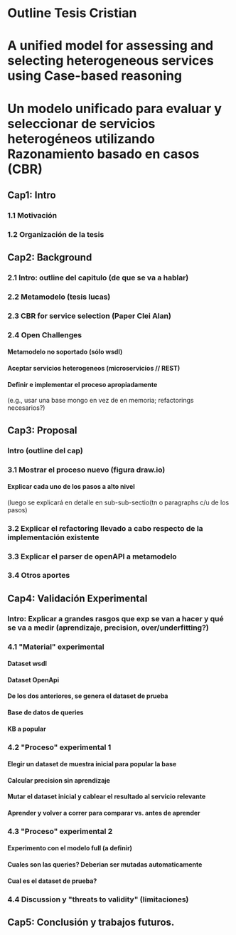 # Outline Tesis Cristian
# A unified model for assessing and selecting heterogeneous services using Case-based reasoning
# Un modelo unificado para evaluar y seleccionar de servicios heterogéneos utilizando Razonamiento basado en casos (CBR)

## Cap1: Intro


### 1.1 Motivación
### 1.2 Organización de la tesis

## Cap2: Background

### 2.1 Intro: outline del capitulo (de que se va a hablar)

### 2.2 Metamodelo (tesis lucas)

### 2.3 CBR for service selection (Paper Clei Alan)

### 2.4 Open Challenges

#### Metamodelo no soportado (sólo wsdl)
#### Aceptar servicios heterogeneos (microservicios // REST)
#### Definir e implementar el proceso apropiadamente
(e.g., usar una base mongo en vez de en memoria; refactorings necesarios?)


## Cap3: Proposal
### Intro (outline del cap)

### 3.1  Mostrar el proceso nuevo (figura draw.io)
#### Explicar cada uno de los pasos a alto nivel
(luego se explicará en detalle en sub-sub-sectio(tn o paragraphs c/u de los pasos)

###  3.2 Explicar el refactoring llevado a cabo respecto de la implementación existente
###  3.3 Explicar el parser de openAPI a metamodelo

### 3.4 Otros aportes

## Cap4: Validación Experimental

### Intro: Explicar a grandes rasgos que exp se van a hacer y qué se va a medir (aprendizaje, precision, over/underfitting?)

### 4.1 "Material" experimental

#### Dataset wsdl
#### Dataset OpenApi
#### De los dos anteriores, se genera el dataset de prueba
#### Base de datos de queries
#### KB a popular

### 4.2 "Proceso" experimental 1

#### Elegir un dataset de muestra inicial para popular la base
#### Calcular precision sin aprendizaje
#### Mutar el dataset inicial y cablear el resultado al servicio relevante
#### Aprender y volver a correr para comparar vs. antes de aprender

### 4.3 "Proceso" experimental 2

#### Experimento con el modelo full (a definir)
#### Cuales son las queries? Deberian ser mutadas automaticamente
#### Cual es el dataset de prueba?

### 4.4 Discussion y "threats to validity" (limitaciones)

## Cap5: Conclusión y trabajos futuros.
